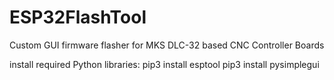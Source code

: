 # ESP32FlashTool
Custom GUI firmware flasher for MKS DLC-32 based CNC Controller Boards

install required Python libraries:
pip3 install esptool
pip3 install pysimplegui
